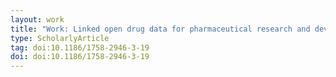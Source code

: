 ```yaml
---
layout: work
title: "Work: Linked open drug data for pharmaceutical research and development"
type: ScholarlyArticle
tag: doi:10.1186/1758-2946-3-19
doi: doi:10.1186/1758-2946-3-19
---
```

